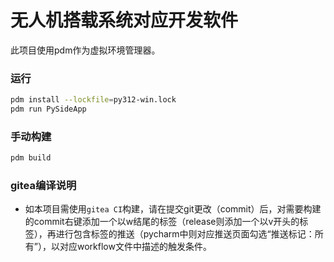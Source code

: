 # 无人机搭载系统对应开发软件
此项目使用pdm作为虚拟环境管理器。

### 运行
```bash
pdm install --lockfile=py312-win.lock
pdm run PySideApp
```

### 手动构建
```bash
pdm build
```

### gitea编译说明
 - 如本项目需使用`gitea CI`构建，请在提交git更改（commit）后，对需要构建的commit右键添加一个以w结尾的标签（release则添加一个以v开头的标签），再进行包含标签的推送（pycharm中则对应推送页面勾选“推送标记：所有”），以对应workflow文件中描述的触发条件。
